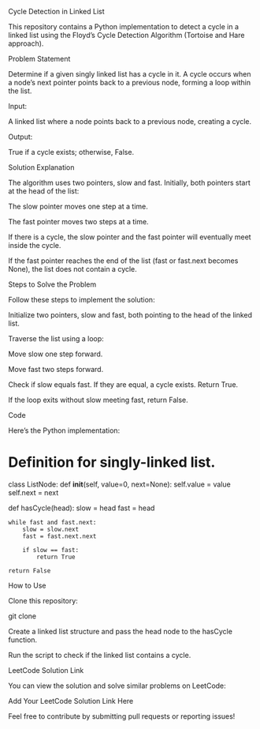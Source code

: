 Cycle Detection in Linked List

This repository contains a Python implementation to detect a cycle in a linked list using the Floyd’s Cycle Detection Algorithm (Tortoise and Hare approach).

Problem Statement

Determine if a given singly linked list has a cycle in it. A cycle occurs when a node’s next pointer points back to a previous node, forming a loop within the list.

Input:

A linked list where a node points back to a previous node, creating a cycle.

Output:

True if a cycle exists; otherwise, False.

Solution Explanation

The algorithm uses two pointers, slow and fast. Initially, both pointers start at the head of the list:

The slow pointer moves one step at a time.

The fast pointer moves two steps at a time.

If there is a cycle, the slow pointer and the fast pointer will eventually meet inside the cycle.

If the fast pointer reaches the end of the list (fast or fast.next becomes None), the list does not contain a cycle.

Steps to Solve the Problem

Follow these steps to implement the solution:

Initialize two pointers, slow and fast, both pointing to the head of the linked list.

Traverse the list using a loop:

Move slow one step forward.

Move fast two steps forward.

Check if slow equals fast. If they are equal, a cycle exists. Return True.

If the loop exits without slow meeting fast, return False.

Code

Here’s the Python implementation:

# Definition for singly-linked list.

class ListNode:
def **init**(self, value=0, next=None):
self.value = value
self.next = next

def hasCycle(head):
slow = head
fast = head

    while fast and fast.next:
        slow = slow.next
        fast = fast.next.next

        if slow == fast:
            return True

    return False

How to Use

Clone this repository:

git clone <repository-url>

Create a linked list structure and pass the head node to the hasCycle function.

Run the script to check if the linked list contains a cycle.

LeetCode Solution Link

You can view the solution and solve similar problems on LeetCode:

Add Your LeetCode Solution Link Here

Feel free to contribute by submitting pull requests or reporting issues!
